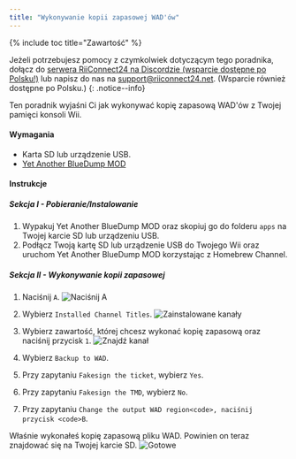```yaml
---
title: "Wykonywanie kopii zapasowej WAD'ów"
---
```


{% include toc title="Zawartość" %}

Jeżeli potrzebujesz pomocy z czymkolwiek dotyczącym tego poradnika, dołącz do [serwera RiiConnect24 na Discordzie (wsparcie dostępne po Polsku!)](https://discord.gg/b4Y7jfD) lub napisz do nas na [support@riiconnect24.net](mailto:support@riiconnect24.net). (Wsparcie również dostępne po Polsku.)
{: .notice--info}

Ten poradnik wyjaśni Ci jak wykonywać kopię zapasową WAD'ów z Twojej pamięci konsoli Wii.

#### Wymagania
* Karta SD lub urządzenie USB.
* [Yet Another BlueDump MOD](/assets/files/YABDM.zip)

#### Instrukcje
##### Sekcja I - Pobieranie/Instalowanie

1. Wypakuj Yet Another BlueDump MOD oraz skopiuj go do folderu `apps` na Twojej karcie SD lub urządzeniu USB.
2. Podłącz Twoją kartę SD lub urządzenie USB do Twojego Wii oraz uruchom Yet Another BlueDump MOD korzystając z Homebrew Channel.

##### Sekcja II - Wykonywanie kopii zapasowej
1. Naciśnij `A`. ![Naciśnij <code>A</code>](/images/DumpWADS/2.jpg)

2. Wybierz `Installed Channel Titles`. ![Zainstalowane kanały](/images/DumpWADS/3.jpg)

3. Wybierz zawartość, której chcesz wykonać kopię zapasową oraz naciśnij przycisk `1`. ![Znajdź kanał](/images/DumpWADS/4.jpg)

4. Wybierz `Backup to WAD`.
5. Przy zapytaniu `Fakesign the ticket`, wybierz `Yes`.
6. Przy zapytaniu `Fakesign the TMD`, wybierz `No`.
7. Przy zapytaniu `Change the output WAD region<code>, naciśnij przycisk <code>B`.

Właśnie wykonałeś kopię zapasową pliku WAD. Powinien on teraz znajdować się na Twojej karcie SD. ![Gotowe](/images/DumpWADS/6.jpg)
